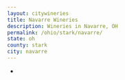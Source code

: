 ```yaml
---
layout: citywineries
title: Navarre Wineries
description: Wineries in Navarre, OH
permalink: /ohio/stark/navarre/
state: oh
county: stark
city: navarre
---
```

-
